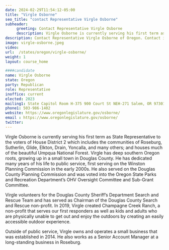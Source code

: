 ```yaml
---
date: 2024-02-29T11:54:12-05:00
title: "Virgle Osborne"
seo_title: "contact Representative Virgle Osborne"
subheader:
     greeting: Contact Representative Virgle Osborne
     description: Virgle Osborne is currently serving his first term as State Representative to the voters of House District 2 which includes the communities of Roseburg, Sutherlin, Glide, Elkton, Drain, Yoncalla, and many others; and houses much of the beautiful Umpqua National Forest.
description: Contact Representative Virgle Osborne of Oregon. Contact information for Virgle Osborne includes email address, phone number, and mailing address.
image: virgle-osborne.jpeg
video:
url:  /states/oregon/virgle-osborne/
weight: 1
layout: course_home

####candidate
name: Virgle Osborne
state: Oregon
party: Republican
role: Representative
inoffice: current
elected: 2023
mailing1: State Capitol Room H-375 900 Court St NEH-271 Salem, OR 97301
phone1: 503-986-1402
website: https://www.oregonlegislature.gov/osborne/
email : https://www.oregonlegislature.gov/osborne/
twitter:
---
```


Virgle Osborne is currently serving his first term as State Representative to the voters of House District 2 which includes the communities of Roseburg, Sutherlin, Glide, Elkton, Drain, Yoncalla, and many others; and houses much of the beautiful Umpqua National Forest. Virgle has deep southern Oregon roots, growing up in a small town in Douglas County. He has dedicated many years of his life to public service, first serving on the Winston Planning Commission in the early 2000s. He also served on the Douglas County Planning Commission and was voted into the Oregon State Parks and Recreation Department’s OHV Oversight Committee and Sub-Grant Committee.

Virgle volunteers for the Douglas County Sheriff’s Department Search and Rescue Team and has served as Chairman of the Douglas County Search and Rescue non-profit. In 2019, Virgle created Champagne Creek Ranch, a non-profit that serves our first responders as well as kids and adults who are physically unable to get out and enjoy the outdoors by creating an easily accessible outdoor experience.

Outside of public service, Virgle owns and operates a small business that was established in 2014. He also works as a Senior Account Manager at a long-standing business in Roseburg.
